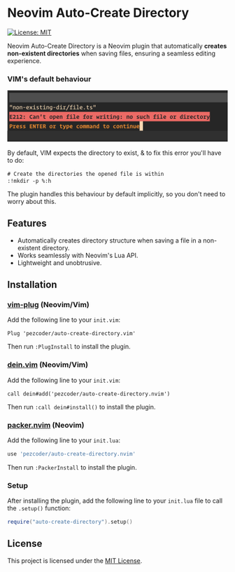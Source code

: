 # Neovim Auto-Create Directory

[![License: MIT](https://img.shields.io/badge/License-MIT-green.svg)](https://opensource.org/licenses/MIT)

Neovim Auto-Create Directory is a Neovim plugin that automatically **creates non-existent directories** when saving files, ensuring a seamless editing experience.

### VIM's default behaviour
<img src="./before-error.png" />

By default, VIM expects the directory to exist, & to fix this error you'll have to do:
```
# Create the directories the opened file is within
:!mkdir -p %:h
```
The plugin handles this behaviour by default implicitly, so you don't need to worry about this.

## Features

- Automatically creates directory structure when saving a file in a non-existent directory.
- Works seamlessly with Neovim's Lua API.
- Lightweight and unobtrusive.

## Installation

### [vim-plug](https://github.com/junegunn/vim-plug) (Neovim/Vim)

Add the following line to your `init.vim`:

```vim
Plug 'pezcoder/auto-create-directory.vim'
```

Then run `:PlugInstall` to install the plugin.

### [dein.vim](https://github.com/Shougo/dein.vim) (Neovim/Vim)

Add the following line to your `init.vim`:

```vim
call dein#add('pezcoder/auto-create-directory.nvim')
```

Then run `:call dein#install()` to install the plugin.

### [packer.nvim](https://github.com/wbthomason/packer.nvim) (Neovim)

Add the following line to your `init.lua`:

```lua
use 'pezcoder/auto-create-directory.nvim'
```

Then run `:PackerInstall` to install the plugin.

### Setup

After installing the plugin, add the following line to your `init.lua` file to call the `.setup()` function:

```lua
require("auto-create-directory").setup()
```

## License

This project is licensed under the [MIT License](LICENSE).
